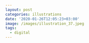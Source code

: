 ```yaml
---
layout: post
categories: illustrations
date: '2020-01-26T12:05:23+03:00'
image: /images/illustration_37.jpeg
tags:
  - digital
---
```

